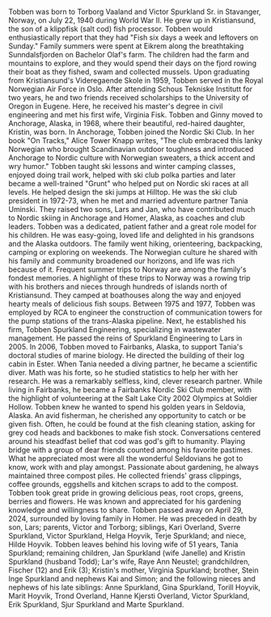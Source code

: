

Tobben was born to Torborg Vaaland and Victor Spurkland Sr. in Stavanger, Norway, on July 22, 1940 during World War II. He grew up in Kristiansund, the son of a klippfisk (salt cod) fish processor. Tobben would enthusiastically report that they had "Fish six days a week and leftovers on Sunday."
Family summers were spent at Eikrem along the breathtaking Sunndalsfjorden on Bachelor Olaf's farm. The children had the farm and mountains to explore, and they would spend their days on the fjord rowing their boat as they fished, swam and collected mussels.
Upon graduating from Kristiansund's Videregaende Skole in 1959, Tobben served in the Royal Norwegian Air Force in Oslo. After attending Schous Tekniske Institutt for two years, he and two friends received scholarships to the University of Oregon in Eugene. Here, he received his master's degree in civil engineering and met his first wife, Virginia Fisk. Tobben and Ginny moved to Anchorage, Alaska, in 1968, where their beautiful, red-haired daughter, Kristin, was born.
In Anchorage, Tobben joined the Nordic Ski Club. In her book "On Tracks," Alice Tower Knapp writes, "The club embraced this lanky Norwegian who brought Scandinavian outdoor toughness and introduced Anchorage to Nordic culture with Norwegian sweaters, a thick accent and wry humor." Tobben taught ski lessons and winter camping classes, enjoyed doing trail work, helped with ski club polka parties and later became a well-trained "Grunt" who helped put on Nordic ski races at all levels. He helped design the ski jumps at Hilltop. He was the ski club president in 1972-73, when he met and married adventure partner Tania Uminski. They raised two sons, Lars and Jan, who have contributed much to Nordic skiing in Anchorage and Homer, Alaska, as coaches and club leaders.
Tobben was a dedicated, patient father and a great role model for his children. He was easy-going, loved life and delighted in his grandsons and the Alaska outdoors. The family went hiking, orienteering, backpacking, camping or exploring on weekends.
The Norwegian culture he shared with his family and community broadened our horizons, and life was rich because of it. Frequent summer trips to Norway are among the family's fondest memories. A highlight of these trips to Norway was a rowing trip with his brothers and nieces through hundreds of islands north of Kristiansund. They camped at boathouses along the way and enjoyed hearty meals of delicious fish soups.
Between 1975 and 1977, Tobben was employed by RCA to engineer the construction of communication towers for the pump stations of the trans-Alaska pipeline. Next, he established his firm, Tobben Spurkland Engineering, specializing in wastewater management. He passed the reins of Spurkland Engineering to Lars in 2005.
In 2006, Tobben moved to Fairbanks, Alaska, to support Tania's doctoral studies of marine biology. He directed the building of their log cabin in Ester. When Tania needed a diving partner, he became a scientific diver. Math was his forte, so he studied statistics to help her with her research. He was a remarkably selfless, kind, clever research partner. While living in Fairbanks, he became a Fairbanks Nordic Ski Club member, with the highlight of volunteering at the Salt Lake City 2002 Olympics at Soldier Hollow.
Tobben knew he wanted to spend his golden years in Seldovia, Alaska. An avid fisherman, he cherished any opportunity to catch or be given fish. Often, he could be found at the fish cleaning station, asking for grey cod heads and backbones to make fish stock. Conversations centered around his steadfast belief that cod was god's gift to humanity. Playing bridge with a group of dear friends counted among his favorite pastimes. What he appreciated most were all the wonderful Seldovians he got to know, work with and play amongst.
Passionate about gardening, he always maintained three compost piles. He collected friends' grass clippings, coffee grounds, eggshells and kitchen scraps to add to the compost. Tobben took great pride in growing delicious peas, root crops, greens, berries and flowers. He was known and appreciated for his gardening knowledge and willingness to share.
Tobben passed away on April 29, 2024, surrounded by loving family in Homer. He was preceded in death by son, Lars; parents, Victor and Torborg; siblings, Kari Overland, Sverre Spurkland, Victor Spurkland, Helga Hoyvik, Terje Spurkland; and niece, Hilde Hoyvik.
Tobben leaves behind his loving wife of 51 years, Tania Spurkland; remaining children, Jan Spurkland (wife Janelle) and Kristin Spurkland (husband Todd); Lar's wife, Raye Ann Neustel; grandchildren, Fischer (12) and Erik (3); Kristin's mother, Virginia Spurkland; brother, Stein Inge Spurkland and nephews Kai and Simon; and the following nieces and nephews of his late siblings: Anne Spurkland, Gina Spurkland, Torill Hoyvik, Marit Hoyvik, Trond Overland, Hanne Kjersti Overland, Victor Spurkland, Erik Spurkland, Sjur Spurkland and Marte Spurkland.
